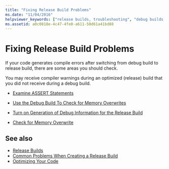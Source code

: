```yaml
---
title: "Fixing Release Build Problems"
ms.date: "11/04/2016"
helpviewer_keywords: ["release builds, troubleshooting", "debug builds, memory overwrites", "memory, overwrites", "troubleshooting Visual C++, release builds", "troubleshooting release builds"]
ms.assetid: a0c0818e-4c47-4fe0-a611-50d61a41bd88
---
```

# Fixing Release Build Problems

If your code generates compile errors after switching from debug build to release build, there are some areas you should check.

You may receive compiler warnings during an optimized (release) build that you did not receive during a debug build.

- [Examine ASSERT Statements](../../build/reference/using-verify-instead-of-assert.md)

- [Use the Debug Build To Check for Memory Overwrites](../../build/reference/using-the-debug-build-to-check-for-memory-overwrite.md)

- [Turn on Generation of Debug Information for the Release Build](../../build/reference/how-to-debug-a-release-build.md)

- [Check for Memory Overwrite](../../build/reference/checking-for-memory-overwrites.md)

## See also

- [Release Builds](../../build/reference/release-builds.md)
- [Common Problems When Creating a Release Build](../../build/reference/common-problems-when-creating-a-release-build.md)
- [Optimizing Your Code](../../build/reference/optimizing-your-code.md)
